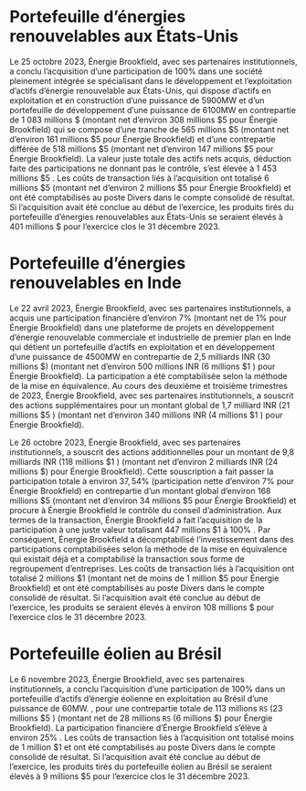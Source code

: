 # Portefeuille d’énergies renouvelables aux États-Unis

Le 25 octobre 2023, Énergie Brookfield, avec ses partenaires institutionnels, a conclu l’acquisition d’une participation de $100 \%$ dans une société pleinement intégrée se spécialisant dans le développement et l’exploitation d’actifs d’énergie renouvelable aux États-Unis, qui dispose d’actifs en exploitation et en construction d’une puissance de $5 9 0 0 \mathrm { M W }$ et d’un portefeuille de développement d’une puissance de $6 1 0 0 \mathrm { M W }$ en contrepartie de 1 083 millions \$ (montant net d’environ 308 millions $\$ 5$ pour Énergie Brookfield) qui se compose d’une tranche de 565 millions $\$ 5$ (montant net d’environ 161 millions $\$ 5$ pour Énergie Brookfield) et d’une contrepartie différée de 518 millions $\$ 5$ (montant net d’environ 147 millions $\$ 5$ pour Énergie Brookfield). La valeur juste totale des actifs nets acquis, déduction faite des participations ne donnant pas le contrôle, s’est élevée à 1 453 millions $\$ 5$ . Les coûts de transaction liés à l’acquisition ont totalisé 6 millions $\$ 5$ (montant net d’environ 2 millions $\$ 5$ pour Énergie Brookfield) et ont été comptabilisés au poste Divers dans le compte consolidé de résultat. Si l’acquisition avait été conclue au début de l’exercice, les produits tirés du portefeuille d’énergies renouvelables aux États-Unis se seraient élevés à 401 millions \$ pour l’exercice clos le 31 décembre 2023.

# Portefeuille d’énergies renouvelables en Inde

Le 22 avril 2023, Énergie Brookfield, avec ses partenaires institutionnels, a acquis une participation financière d’environ $7 \%$ (montant net de $1 \%$ pour Énergie Brookfield) dans une plateforme de projets en développement d’énergie renouvelable commerciale et industrielle de premier plan en Inde qui détient un portefeuille d’actifs en exploitation et en développement d’une puissance de $4 5 0 0 \mathrm { M W }$ en contrepartie de 2,5 milliards INR (30 millions \$) (montant net d’environ 500 millions INR (6 millions $\$ 1$ ) pour Énergie Brookfield). La participation a été comptabilisée selon la méthode de la mise en équivalence. Au cours des deuxième et troisième trimestres de 2023, Énergie Brookfield, avec ses partenaires institutionnels, a souscrit des actions supplémentaires pour un montant global de 1,7 milliard INR (21 millions $\$ 5$ ) (montant net d’environ 340 millions INR (4 millions $\$ 1$ ) pour Énergie Brookfield).

Le 26 octobre 2023, Énergie Brookfield, avec ses partenaires institutionnels, a souscrit des actions additionnelles pour un montant de 9,8 milliards INR (118 millions $\$ 1$ ) (montant net d’environ 2 milliards INR (24 millions \$) pour Énergie Brookfield). Cette souscription a fait passer la participation totale à environ $3 7 { , } 5 4 \%$ (participation nette d’environ $7 \%$ pour Énergie Brookfield) en contrepartie d’un montant global d’environ 168 millions $\$ 5$ (montant net d’environ 34 millions $\$ 5$ pour Énergie Brookfield) et procure à Énergie Brookfield le contrôle du conseil d’administration. Aux termes de la transaction, Énergie Brookfield a fait l’acquisition de la participation à une juste valeur totalisant 447 millions $\$ 1$ à $100 \%$ . Par conséquent, Énergie Brookfield a décomptabilisé l’investissement dans des participations comptabilisées selon la méthode de la mise en équivalence qui existait déjà et a comptabilisé la transaction sous forme de regroupement d’entreprises. Les coûts de transaction liés à l’acquisition ont totalisé 2 millions $\$ 1$ (montant net de moins de 1 million $\$ 5$ pour Énergie Brookfield) et ont été comptabilisés au poste Divers dans le compte consolidé de résultat. Si l’acquisition avait été conclue au début de l’exercice, les produits se seraient élevés à environ 108 millions \$ pour l’exercice clos le 31 décembre 2023.

# Portefeuille éolien au Brésil

Le 6 novembre 2023, Énergie Brookfield, avec ses partenaires institutionnels, a conclu l’acquisition d’une participation de $100 \%$ dans un portefeuille d’actifs d’énergie éolienne en exploitation au Brésil d’une puissance de $6 0 \mathrm { M W } .$ , pour une contrepartie totale de 113 millions $\mathtt { R S }$ (23 millions $\$ 5$ ) (montant net de 28 millions $\mathtt { R S }$ (6 millions \$) pour Énergie Brookfield). La participation financière d’Énergie Brookfield s’élève à environ $2 5 \%$ . Les coûts de transaction liés à l’acquisition ont totalisé moins de 1 million $\$ 1$ et ont été comptabilisés au poste Divers dans le compte consolidé de résultat. Si l’acquisition avait été conclue au début de l’exercice, les produits tirés du portefeuille éolien au Brésil se seraient élevés à 9 millions $\$ 5$ pour l’exercice clos le 31 décembre 2023.
